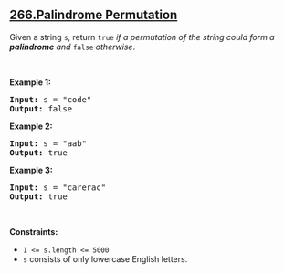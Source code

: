 ## [266.Palindrome Permutation](https://leetcode.com/problems/palindrome-permutation/)
<p>Given a string <code>s</code>, return <code>true</code> <em>if a permutation of the string could form a </em><span data-keyword="palindrome-string"><em><strong>palindrome</strong></em></span><em> and </em><code>false</code><em> otherwise</em>.</p>

<p>&nbsp;</p>
<p><strong class="example">Example 1:</strong></p>

<pre>
<strong>Input:</strong> s = &quot;code&quot;
<strong>Output:</strong> false
</pre>

<p><strong class="example">Example 2:</strong></p>

<pre>
<strong>Input:</strong> s = &quot;aab&quot;
<strong>Output:</strong> true
</pre>

<p><strong class="example">Example 3:</strong></p>

<pre>
<strong>Input:</strong> s = &quot;carerac&quot;
<strong>Output:</strong> true
</pre>

<p>&nbsp;</p>
<p><strong>Constraints:</strong></p>

<ul>
	<li><code>1 &lt;= s.length &lt;= 5000</code></li>
	<li><code>s</code> consists of only lowercase English letters.</li>
</ul>
